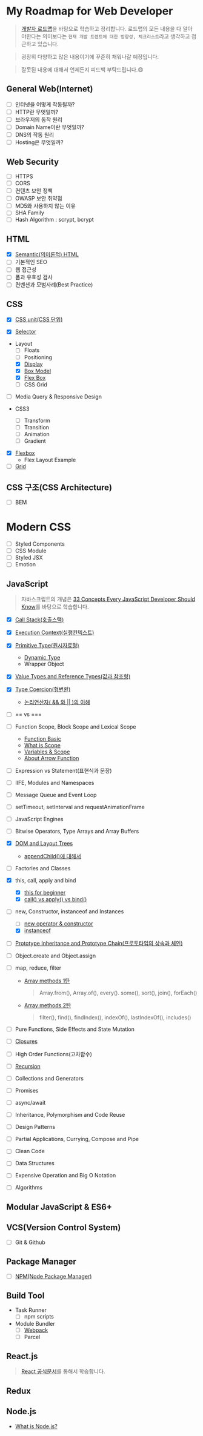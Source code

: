 # My Roadmap for Web Developer

> [개발자 로드맵](https://github.com/kamranahmedse/developer-roadmap)을 바탕으로 학습하고 정리합니다. 로드맵의 모든 내용을 다 알아야한다는 의미보다는 `현재 개발 트렌트에 대한 방향성, 체크리스트`라고 생각하고 접근하고 있습니다.

> 굉장히 다양하고 많은 내용이기에 꾸준히 채워나갈 예정입니다.

> 잘못된 내용에 대해서 언제든지 피드백 부탁드립니다.😄

## General Web(Internet)

- [ ] 인터넷을 어떻게 작동될까?
- [ ] HTTP란 무엇일까?
- [ ] 브라우저의 동작 원리
- [ ] Domain Name이란 무엇일까?
- [ ] DNS의 작동 원리
- [ ] Hosting은 무엇일까?

## Web Security

- [ ] HTTPS
- [ ] CORS
- [ ] 컨텐츠 보안 정책
- [ ] OWASP 보안 취약점
- [ ] MD5와 사용하지 않는 이유
- [ ] SHA Family
- [ ] Hash Algorithm : scrypt, bcrypt

## HTML

- [x] [Semantic(의미론적) HTML](html/semantic.md)
- [ ] 기본적인 SEO
- [ ] 웹 접근성
- [ ] 폼과 유효성 검사
- [ ] 컨벤션과 모범사례(Best Practice)

## CSS

- [x] [CSS unit(CSS 단위)](CSS/css-unit.md)

- [x] [Selector](CSS/selector.md)

- Layout
  - [ ] Floats
  - [ ] Positioning
  - [x] [Display](CSS/display.md)
  - [x] [Box Model](CSS/boxmodel.md)
  - [x] [Flex Box](CSS/float.md)
  - [ ] CSS Grid
- [ ] Media Query & Responsive Design

- CSS3

  - [ ] Transform
  - [ ] Transition
  - [ ] Animation
  - [ ] Gradient

- [x] [Flexbox](CSS/flexbox.md)
  - Flex Layout Example
- [ ] [Grid](CSS/grid.md)

## CSS 구조(CSS Architecture)

- [ ] BEM

# Modern CSS

- [ ] Styled Components
- [ ] CSS Module
- [ ] Styled JSX
- [ ] Emotion

## JavaScript

> 자바스크립트의 개념은 [33 Concepts Every JavaScript Developer Should Know](https://github.com/jjanmo/33-js-concepts)를 바탕으로 학습합니다.

- [x] [Call Stack(호출스택)](JavaScript/33Concepts/callstack.md)

- [x] [Execution Context(실행컨텍스트)](JavaScript/33Concepts/execution-context.md)

- [x] [Primitive Type(원시자료형)](JavaScript/33Concepts/primitivetype.md)

  - [Dynamic Type](JavaScript/33Concepts/dynamicType.md)
  - Wrapper Object

- [x] [Value Types and Reference Types(값과 참조형)](JavaScript/33Concepts/valueType-vs-referenceType.md)
- [x] [Type Coercion(형변환)](JavaScript/33Concepts/coercion.md)

  - [논리연산자( && 와 || )의 이해](JavaScript/33Concepts/logical_operator.md)

- [ ] == vs ===
- [ ] Function Scope, Block Scope and Lexical Scope

  - [Function Basic](JavaScript/33Concepts/function_basic.md)
  - [What is Scope](JavaScript/33Concepts/scope.md)
  - [Variables & Scope](JavaScript/33Concepts/variables_scope_hoisting.md)
  - [About Arrow Function](JavaScript/33Concepts/arrowfunction.md)

- [ ] Expression vs Statement(표현식과 문장)
- [ ] IIFE, Modules and Namespaces
- [ ] Message Queue and Event Loop
- [ ] setTimeout, setInterval and requestAnimationFrame
- [ ] JavaScript Engines
- [ ] Bitwise Operators, Type Arrays and Array Buffers
- [x] [DOM and Layout Trees](JavaScript/33Concepts/DOM.md)

  - [appendChild()에 대해서](JavaScript/appendChild.md)

- [ ] Factories and Classes
- [x] this, call, apply and bind

  - [x] [this for beginner](JavaScript/33Concepts/this.md)
  - [x] [call() vs apply() vs bind()](JavaScript/33Concepts/call_apply_bind.md)

- [ ] new, Constructor, instanceof and Instances

  - [ ] [new operator & constructor](JavaScript/33Concepts/constructor.md)
  - [x] [instanceof](JavaScript/33Concepts/instanceof.md)

- [ ] [Prototype Inheritance and Prototype Chain(프로토타입의 상속과 체인)](JavaScript/33Concepts/prototype.md)
- [ ] Object.create and Object.assign
- [ ] map, reduce, filter

  - [Array methods 1탄](JavaScript/array/arrayMethod1.md)

    > Array.from(), Array.of(), every(). some(), sort(), join(), forEach()

  - [Array methods 2탄](JavaScript/array/arrayMethod2.md)
    > filter(), find(), findIndex(), indexOf(), lastIndexOf(), includes()

- [ ] Pure Functions, Side Effects and State Mutation
- [ ] [Closures](JavaScript/33Concepts/closure.md)
- [ ] High Order Functions(고차함수)
- [ ] [Recursion](JavaScript/33Concepts/recursion.md)
- [ ] Collections and Generators
- [ ] Promises
- [ ] async/await
- [ ] Inheritance, Polymorphism and Code Reuse
- [ ] Design Patterns
- [ ] Partial Applications, Currying, Compose and Pipe
- [ ] Clean Code

- [ ] Data Structures
- [ ] Expensive Operation and Big O Notation
- [ ] Algorithms

## Modular JavaScript & ES6+

## VCS(Version Control System)

- [ ] Git & Github

## Package Manager

- [ ] [NPM(Node Package Manager)](PackageManager/NPM.md)

## Build Tool

- Task Runner
  - [ ] npm scripts
- Module Bundler
  - [ ] [Webpack](Webpack/webpack.md)
  - [ ] Parcel

## React.js

> [React 공식문서](https://ko.reactjs.org/docs/hello-world.html)를 통해서 학습합니다.

## Redux

## Node.js

- [What is Node.js?](Node/what-is-node.md)
